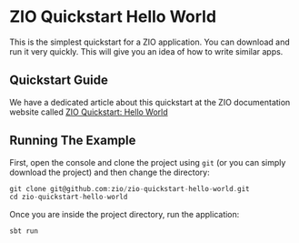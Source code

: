 # ZIO Quickstart Hello World

This is the simplest quickstart for a ZIO application. You can download and run it very quickly. This will give you an idea of how to write similar apps.

## Quickstart Guide

We have a dedicated article about this quickstart at the ZIO documentation website called [ZIO Quickstart: Hello World](https://zio.dev/next/quickstarts/zio-quickstart-hello-world)

## Running The Example

First, open the console and clone the project using `git` (or you can simply download the project) and then change the directory:

```scala
git clone git@github.com:zio/zio-quickstart-hello-world.git 
cd zio-quickstart-hello-world
```

Once you are inside the project directory, run the application:

```scala
sbt run
```
